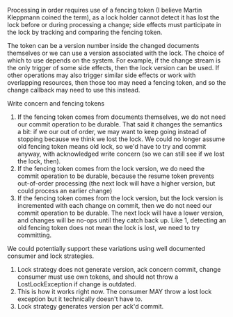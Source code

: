 Processing in order requires use of a fencing token (I believe Martin Kleppmann coined the term), as
a lock holder cannot detect it has lost the lock before or during processing a change; side effects
must participate in the lock by tracking and comparing the fencing token.

The token can be a version number inside the changed documents themselves or we can use a version
associated with the lock. The choice of which to use depends on the system. For example, if the
change stream is the only trigger of some side effects, then the lock version can be used. If other
operations may also trigger similar side effects or work with overlapping resources, then those too
may need a fencing token, and so the change callback may need to use this instead.

Write concern and fencing tokens

1. If the fencing token comes from documents themselves, we do not need our commit operation to be
durable. That said it changes the semantics a bit: if we our out of order, we may want to keep going
instead of stopping because we think we lost the lock. We could no longer assume old fencing token
means old lock, so we'd have to try and commit anyway, with acknowledged write concern (so we can
still see if we lost the lock, then).
2. If the fencing token comes from the lock version, we do need the commit operation to be durable,
because the resume token prevents out-of-order processing (the next lock will have a higher version,
but could process an earlier change)
3. If the fencing token comes from the lock version, but the lock version is incremented with each
change on commit, then we do not need our commit operation to be durable. The next lock will have a
lower version, and changes will be no-ops until they catch back up. Like 1, detecting an old fencing
token does not mean the lock is lost, we need to try committing. 

We could potentially support these variations using well documented consumer and lock strategies.

1. Lock strategy does not generate version, ack concern commit, change consumer must use own tokens,
and should not throw a LostLockException if change is outdated.
2. This is how it works right now. The consumer MAY throw a lost lock exception but it technically
doesn't have to.
3. Lock strategy generates version per ack'd commit.
